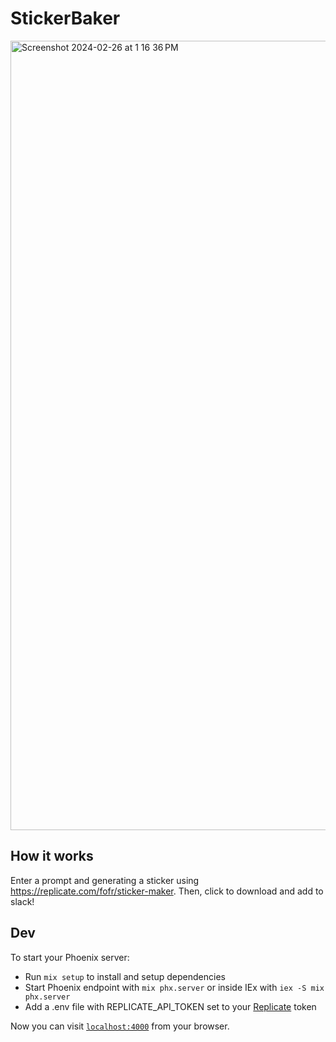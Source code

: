 # StickerBaker
<img width="1263" alt="Screenshot 2024-02-26 at 1 16 36 PM" src="https://github.com/cbh123/stickerbaker/assets/14149230/92e698f5-2c22-48e2-8f40-b037e9b5c506">


## How it works

Enter a prompt and generating a sticker using https://replicate.com/fofr/sticker-maker. Then, click to download and add to slack!

## Dev

To start your Phoenix server:

- Run `mix setup` to install and setup dependencies
- Start Phoenix endpoint with `mix phx.server` or inside IEx with `iex -S mix phx.server`
- Add a .env file with REPLICATE_API_TOKEN set to your [Replicate](https://replicate.com/) token

Now you can visit [`localhost:4000`](http://localhost:4000) from your browser.
